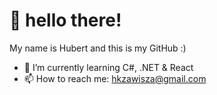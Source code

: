 # :wave: hello there!

My name is Hubert and this is my GitHub :)

- 🌱 I’m currently learning C#, .NET & React
- 📫 How to reach me: hkzawisza@gmail.com

<!---
praw7/praw7 is a ✨ special ✨ repository because its `README.md` (this file) appears on your GitHub profile.
You can click the Preview link to take a look at your changes.
--->
